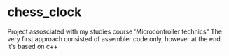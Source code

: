 # chess_clock
Project assosciated with my studies course 'Microcontroller technics"
The very first approach consisted of assembler code only, however at the end it's based on c++
